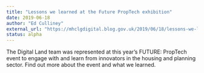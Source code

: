 ```yaml
---
title: "Lessons we learned at the Future PropTech exhibition"
date: 2019-06-18
author: "Ed Culliney"
external_url: "https://mhclgdigital.blog.gov.uk/2019/06/18/lessons-we-learned-at-the-future-proptech-exhibition/"
status: alpha
---
```


The Digital Land team was represented at this year’s FUTURE: PropTech event to engage with and learn from innovators in the housing and planning sector. Find out more about the event and what we learned.
